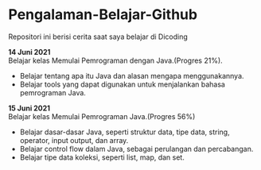 # Pengalaman-Belajar-Github
Repositori ini berisi cerita saat saya belajar di Dicoding 

**14 Juni 2021**  
Belajar kelas Memulai Pemrograman dengan Java.(Progres 21%).
* Belajar tentang apa itu Java dan alasan mengapa menggunakannya.
* Belajar tools yang dapat digunakan untuk menjalankan bahasa pemrograman Java.

**15 Juni 2021**  
Belajar kelas Memulai Pemrograman Java.(Progres 56%)
* Belajar dasar-dasar Java, seperti struktur data, tipe data, string, operator, input output, dan array.
* Belajar control flow dalam Java, sebagai perulangan dan percabangan.
* Belajar tipe data koleksi, seperti list, map, dan set.

